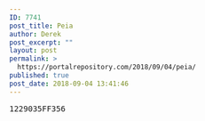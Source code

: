 ```yaml
---
ID: 7741
post_title: Peia
author: Derek
post_excerpt: ""
layout: post
permalink: >
  https://portalrepository.com/2018/09/04/peia/
published: true
post_date: 2018-09-04 13:41:46
---
```

<pre>1229035FF356</pre>